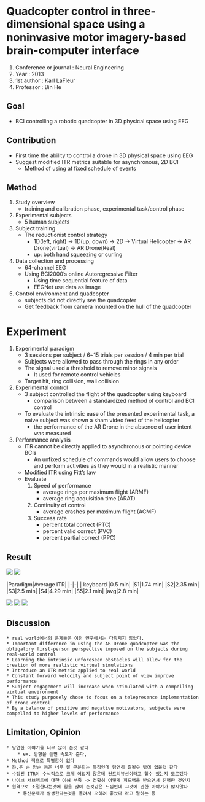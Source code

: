 # Quadcopter control in three-dimensional space using a noninvasive motor imagery-based brain-computer interface

1. Conference or journal : Neural Engineering
2. Year : 2013
3. 1st author : Karl LaFleur
4. Professor : Bin He

## Goal

- BCI controlling a robotic quadcopter in 3D physical space using EEG

## Contribution

- First time the ability to control a drone in 3D physical space using EEG
- Suggest modified ITR metrics suitable for asynchronous, 2D BCI
  - Method of using at fixed schedule of events

## Method

1. Study overview
   - training and calibration phase, experimental task/control phase
2. Experimental subjects
   - 5 human subjects
3. Subject training
   - The reductionist control strategy
     - 1D(left, right) -> 1D(up, down) -> 2D -> Virtual Helicopter -> AR Drone(virtual) -> AR Drone(Real)
     - up: both hand squeezing or curling
4. Data collection and processing
   - 64-channel EEG
   - Using BCI2000’s online Autoregressive Filter
     - Using time sequential feature of data
     - EEGNet use data as image
5. Control environment and quadcopter
   - subjects did not directly see the quadcopter
   - Get feedback from camera mounted on the hull of the quadcopter

# Experiment

1. Experimental paradigm
   - 3 sessions per subject / 6~15 trials per session / 4 min per trial
   - Subjects were allowed to pass through the rings in any order
   - The signal used a threshold to remove minor signals
     - It used for remote control vehicles
   - Target hit, ring collision, wall collision
2. Experimental control
   - 3 subject controlled the flight of the quadcopter using keyboard
     - comparison between a standardized method of control and BCI control
   - To evaluate the intrinsic ease of the presented experimental task, a naive subject was shown a sham video feed of the helicopter
     - the performance of the AR Drone in the absence of user intent was measured
3. Performance analysis
   - ITR cannot be directly applied to asynchronous or pointing device BCIs
     - An unfixed schedule of commands would allow users to choose and perform activities as they would in a realistic manner
   - Modified ITR using Fitt’s law
   - Evaluate
     1. Speed of performance
        - average rings per maximum flight (ARMF)
        - average ring acquisition time (ARAT)
     2. Continuity of control
        - average crashes per maximum flight (ACMF)
     3. Success rate
        - percent total correct (PTC)
        - percent valid correct (PVC)
        - percent partial correct (PPC)

## Result

![](%E1%84%89%E1%85%B3%E1%84%8F%E1%85%B3%E1%84%85%E1%85%B5%E1%86%AB%E1%84%89%E1%85%A3%E1%86%BA%202021-03-07%20%E1%84%8B%E1%85%A9%E1%84%92%E1%85%AE%208.44.17.png)
![](%E1%84%89%E1%85%B3%E1%84%8F%E1%85%B3%E1%84%85%E1%85%B5%E1%86%AB%E1%84%89%E1%85%A3%E1%86%BA%202021-03-07%20%E1%84%8B%E1%85%A9%E1%84%92%E1%85%AE%208.44.36.png)

|Paradigm|Average ITR|
|_-_|_-_|
| keyboard |0.5 min|
|S1|1.74 min|
|S2|2.35 min|
|S3|2.5 min|
|S4|4.29 min|
|S5|2.1 min|
|avg|2.8 min|

![](%E1%84%89%E1%85%B3%E1%84%8F%E1%85%B3%E1%84%85%E1%85%B5%E1%86%AB%E1%84%89%E1%85%A3%E1%86%BA%202021-03-07%20%E1%84%8B%E1%85%A9%E1%84%92%E1%85%AE%208.44.50.png)
![](%E1%84%89%E1%85%B3%E1%84%8F%E1%85%B3%E1%84%85%E1%85%B5%E1%86%AB%E1%84%89%E1%85%A3%E1%86%BA%202021-03-07%20%E1%84%8B%E1%85%A9%E1%84%92%E1%85%AE%208.45.07.png)
![](%E1%84%89%E1%85%B3%E1%84%8F%E1%85%B3%E1%84%85%E1%85%B5%E1%86%AB%E1%84%89%E1%85%A3%E1%86%BA%202021-03-07%20%E1%84%8B%E1%85%A9%E1%84%92%E1%85%AE%208.45.16.png)

## Discussion

    * real world에서의 문제들은 이전 연구에서는 다뤄지지 않았다.
    * Important difference in using the AR Drone quadcopter was the obligatory first-person perspective imposed on the subjects during real-world control
    * Learning the intrinsic unforeseen obstacles will allow for the creation of more realistic virtual simulations
    * Introduce an ITR metric applied to real world
    * Constant forward velocity and subject point of view improve performance
    * Subject engagement will increase when stimulated with a compelling virtual environment
    * This study purposely chose to focus on a telepresence implementation of drone control
    * By a balance of positive and negative motivators, subjects were compelled to higher levels of performance

## Limitation, Opinion

    * 당연한 이야기를 너무 많이 쓴것 같다
    	* ex. 방향을 틀면 속도가 준다,
    * Method 적으로 특별함이 없다
    * 좌,우 손 양손 등은 너무 잘 구분되는 특징인데 당연히 잘될수 밖에 없을것 같다
    * 수정된 ITR이 수식적으로 크게 어렵지 않은데 컨트리뷰션이라고 할수 있는지 모르겠다
    * 나이브 서브젝트에 대한 이해 부족 -> 정확히 어떻게 피드백을 받으면서 진행한 것인지
    * 원격으로 조절한다는것에 힘을 많이 준것같은 느낌인데 그것에 관한 이야기가 많지않다
    	* 통신문제가 발생한다는것을 돌려서 오히려 좋았다 라고 말하는 등
